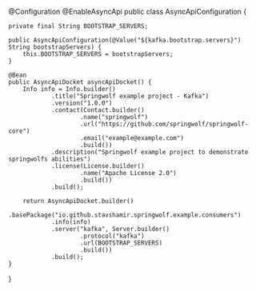 @Configuration
@EnableAsyncApi
public class AsyncApiConfiguration {

    private final String BOOTSTRAP_SERVERS;

    public AsyncApiConfiguration(@Value("${kafka.bootstrap.servers}") String bootstrapServers) {
        this.BOOTSTRAP_SERVERS = bootstrapServers;
    }

    @Bean
    public AsyncApiDocket asyncApiDocket() {
        Info info = Info.builder()
                .title("Springwolf example project - Kafka")
                .version("1.0.0")
                .contact(Contact.builder()
                        .name("springwolf")
                        .url("https://github.com/springwolf/springwolf-core")
                        .email("example@example.com")
                        .build())
                .description("Springwolf example project to demonstrate springwolfs abilities")
                .license(License.builder()
                        .name("Apache License 2.0")
                        .build())
                .build();

        return AsyncApiDocket.builder()
                .basePackage("io.github.stavshamir.springwolf.example.consumers")
                .info(info)
                .server("kafka", Server.builder()
                        .protocol("kafka")
                        .url(BOOTSTRAP_SERVERS)
                        .build())
                .build();
    }
}
